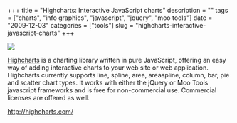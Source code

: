 +++
title = "Highcharts: Interactive JavaScript charts"
description = ""
tags = ["charts", "info graphics", "javascript", "jquery", "moo tools"]
date = "2009-12-03"
categories = ["tools"]
slug = "highcharts-interactive-javascript-charts"
+++


<div class="tool-screenshot mb1"><a href="http://highcharts.com/"><img id="bluga-thumbnail-2800" class="bluga-thumbnail custom" src="//media.konigi.com/bluga/
wt5231019dab8bc_custom.jpg"/></a></div><p><a href="http://highcharts.com/">Highcharts</a> is a charting library written in pure JavaScript, offering an easy way of adding interactive charts to your web site or web application. Highcharts currently supports line, spline, area, areaspline, column, bar, pie and scatter chart types. It works with either the jQuery or Moo Tools javascript frameworks and is free for non-commercial use. Commercial licenses are offered as well.</p>

  
<p><a href="http://highcharts.com/">http://highcharts.com/</a></p>
      
